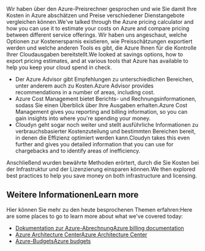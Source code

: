 <span data-ttu-id="a07b4-101">Wir haben über den Azure-Preisrechner gesprochen und wie Sie damit Ihre Kosten in Azure abschätzen und Preise verschiedener Dienstangebote vergleichen können.</span><span class="sxs-lookup"><span data-stu-id="a07b4-101">We've talked through the Azure pricing calculator and how you can use it to estimate your costs on Azure and compare pricing between different service offerings.</span></span> <span data-ttu-id="a07b4-102">Wir haben uns angeschaut, welche Optionen zur Kostenersparnis existieren, wie Preisschätzungen exportiert werden und welche anderen Tools es gibt, die Azure Ihnen für die Kontrolle Ihrer Cloudausgaben bereitstellt.</span><span class="sxs-lookup"><span data-stu-id="a07b4-102">We looked at savings options, how to export pricing estimates, and at various tools that Azure has available to help you keep your cloud spend in check.</span></span>

- <span data-ttu-id="a07b4-103">Der Azure Advisor gibt Empfehlungen zu unterschiedlichen Bereichen, unter anderem auch zu Kosten.</span><span class="sxs-lookup"><span data-stu-id="a07b4-103">Azure Advisor provides recommendations in a number of areas, including cost.</span></span>
- <span data-ttu-id="a07b4-104">Azure Cost Management bietet Berichts- und Rechnungsinformationen, sodass Sie einen Überblick über Ihre Ausgaben erhalten.</span><span class="sxs-lookup"><span data-stu-id="a07b4-104">Azure Cost Management gives you reporting and billing information, so you can gain insights into where you're spending your money.</span></span>
- <span data-ttu-id="a07b4-105">Cloudyn geht sogar noch weiter und stellt ausführliche Informationen zu verbrauchsbasierter Kostenzuteilung und bestimmten Bereichen bereit, in denen die Effizienz optimiert werden kann.</span><span class="sxs-lookup"><span data-stu-id="a07b4-105">Cloudyn takes this even further and gives you detailed information that you can use for chargebacks and to identify areas of inefficiency.</span></span>

<span data-ttu-id="a07b4-106">Anschließend wurden bewährte Methoden erörtert, durch die Sie Kosten bei der Infrastruktur und der Lizenzierung einsparen können.</span><span class="sxs-lookup"><span data-stu-id="a07b4-106">We then explored best practices to help you save money on both infrastructure and licensing.</span></span>

## <a name="learn-more"></a><span data-ttu-id="a07b4-107">Weitere Informationen</span><span class="sxs-lookup"><span data-stu-id="a07b4-107">Learn more</span></span>

<span data-ttu-id="a07b4-108">Hier können Sie mehr zu den heute besprochenen Themen erfahren:</span><span class="sxs-lookup"><span data-stu-id="a07b4-108">Here are some places to go to learn more about what we've covered today:</span></span>

- [<span data-ttu-id="a07b4-109">Dokumentation zur Azure-Abrechnung</span><span class="sxs-lookup"><span data-stu-id="a07b4-109">Azure billing documentation</span></span>](https://docs.microsoft.com/azure/billing/)
- [<span data-ttu-id="a07b4-110">Azure Architecture Center</span><span class="sxs-lookup"><span data-stu-id="a07b4-110">Azure Architecture Center</span></span>](https://docs.microsoft.com/azure/architecture/)
- [<span data-ttu-id="a07b4-111">Azure-Budgets</span><span class="sxs-lookup"><span data-stu-id="a07b4-111">Azure budgets</span></span>](https://docs.microsoft.com/azure/billing/billing-cost-management-budget-scenario)
